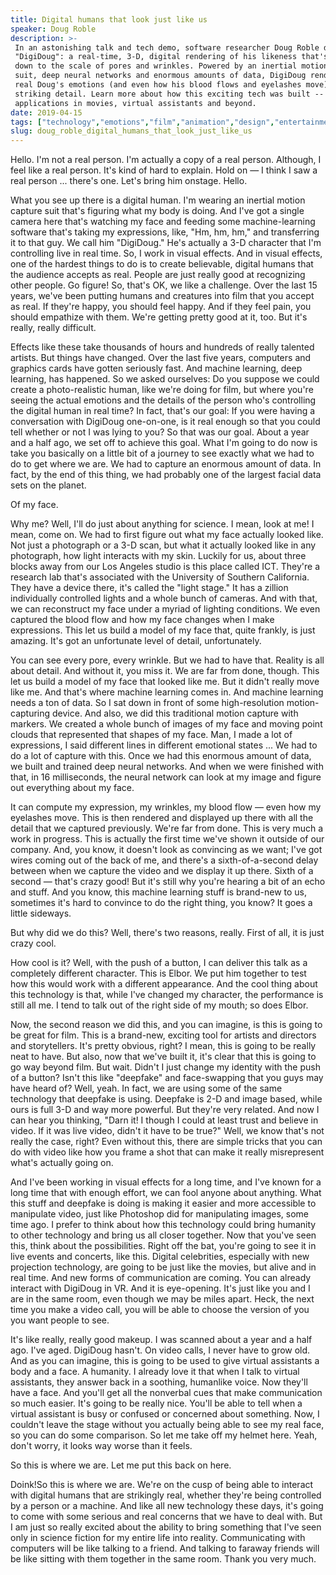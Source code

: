 ```yaml
---
title: Digital humans that look just like us
speaker: Doug Roble
description: >-
 In an astonishing talk and tech demo, software researcher Doug Roble debuts
 "DigiDoug": a real-time, 3-D, digital rendering of his likeness that's accurate
 down to the scale of pores and wrinkles. Powered by an inertial motion capture
 suit, deep neural networks and enormous amounts of data, DigiDoug renders the
 real Doug's emotions (and even how his blood flows and eyelashes move) in
 striking detail. Learn more about how this exciting tech was built -- and its
 applications in movies, virtual assistants and beyond.
date: 2019-04-15
tags: ["technology","emotions","film","animation","design","entertainment","visualizations","movies","art"]
slug: doug_roble_digital_humans_that_look_just_like_us
---
```


Hello. I'm not a real person. I'm actually a copy of a real person. Although, I feel like
a real person. It's kind of hard to explain. Hold on — I think I saw a real person ...
there's one. Let's bring him onstage. Hello.

What you see up there is a digital human. I'm wearing an inertial motion capture suit
that's figuring what my body is doing. And I've got a single camera here that's watching
my face and feeding some machine-learning software that's taking my expressions, like,
"Hm, hm, hm," and transferring it to that guy. We call him "DigiDoug." He's actually a 3-D
character that I'm controlling live in real time. So, I work in visual effects. And in
visual effects, one of the hardest things to do is to create believable, digital humans
that the audience accepts as real. People are just really good at recognizing other
people. Go figure! So, that's OK, we like a challenge. Over the last 15 years, we've been
putting humans and creatures into film that you accept as real. If they're happy, you
should feel happy. And if they feel pain, you should empathize with them. We're getting
pretty good at it, too. But it's really, really difficult.

Effects like these take thousands of hours and hundreds of really talented artists. But
things have changed. Over the last five years, computers and graphics cards have gotten
seriously fast. And machine learning, deep learning, has happened. So we asked ourselves:
Do you suppose we could create a photo-realistic human, like we're doing for film, but
where you're seeing the actual emotions and the details of the person who's controlling
the digital human in real time? In fact, that's our goal: If you were having a
conversation with DigiDoug one-on-one, is it real enough so that you could tell whether or
not I was lying to you? So that was our goal. About a year and a half ago, we set off to
achieve this goal. What I'm going to do now is take you basically on a little bit of a
journey to see exactly what we had to do to get where we are. We had to capture an
enormous amount of data. In fact, by the end of this thing, we had probably one of the
largest facial data sets on the planet.

Of my face.

Why me? Well, I'll do just about anything for science. I mean, look at me! I mean, come
on. We had to first figure out what my face actually looked like. Not just a photograph or
a 3-D scan, but what it actually looked like in any photograph, how light interacts with
my skin. Luckily for us, about three blocks away from our Los Angeles studio is this place
called ICT. They're a research lab that's associated with the University of Southern
California. They have a device there, it's called the "light stage." It has a zillion
individually controlled lights and a whole bunch of cameras. And with that, we can
reconstruct my face under a myriad of lighting conditions. We even captured the blood flow
and how my face changes when I make expressions. This let us build a model of my face
that, quite frankly, is just amazing. It's got an unfortunate level of detail,
unfortunately.

You can see every pore, every wrinkle. But we had to have that. Reality is all about
detail. And without it, you miss it. We are far from done, though. This let us build a
model of my face that looked like me. But it didn't really move like me. And that's where
machine learning comes in. And machine learning needs a ton of data. So I sat down in
front of some high-resolution motion-capturing device. And also, we did this traditional
motion capture with markers. We created a whole bunch of images of my face and moving
point clouds that represented that shapes of my face. Man, I made a lot of expressions, I
said different lines in different emotional states ... We had to do a lot of capture with
this. Once we had this enormous amount of data, we built and trained deep neural networks.
And when we were finished with that, in 16 milliseconds, the neural network can look at my
image and figure out everything about my face.

It can compute my expression, my wrinkles, my blood flow — even how my eyelashes move.
This is then rendered and displayed up there with all the detail that we captured
previously. We're far from done. This is very much a work in progress. This is actually the
first time we've shown it outside of our company. And, you know, it doesn't look as
convincing as we want; I've got wires coming out of the back of me, and there's a
sixth-of-a-second delay between when we capture the video and we display it up there.
Sixth of a second — that's crazy good! But it's still why you're hearing a bit of an echo
and stuff. And you know, this machine learning stuff is brand-new to us, sometimes it's
hard to convince to do the right thing, you know? It goes a little sideways.

But why did we do this? Well, there's two reasons, really. First of all, it is just crazy
cool.

How cool is it? Well, with the push of a button, I can deliver this talk as a completely
different character. This is Elbor. We put him together to test how this would work with a
different appearance. And the cool thing about this technology is that, while I've changed
my character, the performance is still all me. I tend to talk out of the right side of my
mouth; so does Elbor.

Now, the second reason we did this, and you can imagine, is this is going to be great for
film. This is a brand-new, exciting tool for artists and directors and storytellers. It's
pretty obvious, right? I mean, this is going to be really neat to have. But also, now that
we've built it, it's clear that this is going to go way beyond film. But wait. Didn't I
just change my identity with the push of a button? Isn't this like "deepfake" and
face-swapping that you guys may have heard of? Well, yeah. In fact, we are using some of
the same technology that deepfake is using. Deepfake is 2-D and image based, while ours is
full 3-D and way more powerful. But they're very related. And now I can hear you thinking,
"Darn it! I though I could at least trust and believe in video. If it was live video,
didn't it have to be true?" Well, we know that's not really the case, right? Even without
this, there are simple tricks that you can do with video like how you frame a shot that
can make it really misrepresent what's actually going on.

And I've been working in visual effects for a long time, and I've known for a long time
that with enough effort, we can fool anyone about anything. What this stuff and deepfake
is doing is making it easier and more accessible to manipulate video, just like Photoshop
did for manipulating images, some time ago. I prefer to think about how this technology
could bring humanity to other technology and bring us all closer together. Now that you've
seen this, think about the possibilities. Right off the bat, you're going to see it in
live events and concerts, like this. Digital celebrities, especially with new projection
technology, are going to be just like the movies, but alive and in real time. And new
forms of communication are coming. You can already interact with DigiDoug in VR. And it is
eye-opening. It's just like you and I are in the same room, even though we may be miles
apart. Heck, the next time you make a video call, you will be able to choose the version
of you you want people to see.

It's like really, really good makeup. I was scanned about a year and a half ago. I've
aged. DigiDoug hasn't. On video calls, I never have to grow old. And as you can imagine,
this is going to be used to give virtual assistants a body and a face. A humanity. I
already love it that when I talk to virtual assistants, they answer back in a soothing,
humanlike voice. Now they'll have a face. And you'll get all the nonverbal cues that make
communication so much easier. It's going to be really nice. You'll be able to tell when a
virtual assistant is busy or confused or concerned about something. Now, I couldn't leave
the stage without you actually being able to see my real face, so you can do some
comparison. So let me take off my helmet here. Yeah, don't worry, it looks way worse than
it feels.

So this is where we are. Let me put this back on here.

Doink!So this is where we are. We're on the cusp of being able to interact with digital
humans that are strikingly real, whether they're being controlled by a person or a
machine. And like all new technology these days, it's going to come with some serious and
real concerns that we have to deal with. But I am just so really excited about the ability
to bring something that I've seen only in science fiction for my entire life into reality.
Communicating with computers will be like talking to a friend. And talking to faraway
friends will be like sitting with them together in the same room. Thank you very
much.

<!--
ad_duration=3.33
comment_count=48
event="TED2019"
external_start_time=0
has_talk_citation=0
intro_duration=11.82
is_subtitle_required="False"
is_talk_featured="True"
language="en"
language_swap="False"
native_language="en"
number_of_related_talks=6
number_of_speakers=1
number_of_subtitled_videos=21
number_of_tags=9
number_of_talk_download_languages=21
number_of_talk_more_resources=0
number_of_talk_recommendations=0
number_of_talks_take_actions=1
post_ad_duration=0.83
published_timestamp="2019-05-13 14:55:09"
recording_date="2019-04-15"
speaker_description="Computer graphics software researcher"
speaker_is_published=1
speaker_name="Doug Roble"
talk_more_resources=[]
talk_name="Digital humans that look just like us"
talks_tags=["technology","emotions","film","animation","design","entertainment","visualizations","movies","art"]
url_photo_speaker="https://pe.tedcdn.com/images/ted/3b51f5a69c9f7e028e1b6ee725a409a07623da3c_254x191.jpg"
url_photo_talk="https://s3.amazonaws.com/talkstar-photos/uploads/4425a794-d2dd-49f7-9c5b-b3c0cbc9add0/DougRoble_2019-embed.jpg"
url_webpage="https://www.ted.com/talks/doug_roble_digital_humans_that_look_just_like_us"
video_type_name="TED Stage Talk"
-->